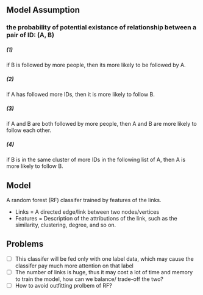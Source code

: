 ## Model Assumption
### the probability of potential existance of relationship between a pair of ID: (A, B)

##### (1) 
if B is followed by more people, then its more likely to be followed by A.
##### (2) 
if A has followed more IDs, then it is more likely to follow B.
##### (3) 
if A and B are both followed by more people, then A and B are more likely to follow each other.
##### (4) 
if B is in the same cluster of more IDs in the following list of A, then A is more likely to follow B.

## Model 
A random forest (RF) classifer trained by features of the links.
+ Links = A directed edge/link between two nodes/vertices
+ Features = Description of the attributions of the link, such as the similarity, clustering, degree, and so on.

## Problems
- [ ] This classifer will be fed only with one label data, which may cause the classifer pay much more attention on that label
- [ ] The number of links is huge, thus it may cost a lot of time and memory to train the model, how can we balance/ trade-off the two?
- [ ] How to avoid outfitting prolbem of RF?
